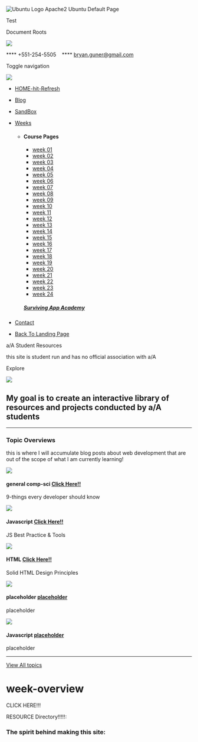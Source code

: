 <img src="/icons/ubuntu-logo.png" alt="Ubuntu Logo" class="floating_element" /> <span class="floating_element"> Apache2 Ubuntu Default Page </span>

Test

Document Roots

<img src="images/loader.gif" class="preloader" />

\*\*\*\* +551-254-5505    \*\*\*\* <a href="%20https://mail.google.com/mail/u/0/h/%20" class="btn">bryan.guner@gmail.com</a>

<a href="https://www.linkedin.com/in/bryan-guner-046199128/" class="linkedin" title="Linkedin"><em></em></a> <a href="https://github.com/bgoonz" class="github" title="github"><em></em></a> <a href="https://www.pinterest.com/bryanguner" class="pinterest" title="Pinterest"><em></em></a>

<span class="sr-only">Toggle navigation</span> <span class="icon-bar"></span> <span class="icon-bar"></span> <span class="icon-bar"></span>

<a href="./other-pages/weeks/week-9/w9-projects/aa-times/index.html" class="navbar-brand"><img src="images/logo.png" /></a>

-   <a href="index.html" class="btn">HOME-hit-Refresh</a>
-   <a href="./blog.html" class="btn">Blog</a>
-   <a href="./../drawio-master/src/main/webapp/sandbox.html" class="btn">SandBox</a>
-   <a href="#" class="btn">Weeks <strong></strong></a>
    -   #### Course Pages

        -   [week 01](./other-pages/weeks/week-1.html)
        -   [week 02](./other-pages/weeks/week-2.html)
        -   [week 03](./other-pages/weeks/week-3.html)
        -   [week 04](./other-pages/weeks/week-4.html)
        -   [week 05](./other-pages/weeks/week-5.html)
        -   [week 06](./other-pages/weeks/week-6.html)
        -   [week 07](./other-pages/weeks/week-7.html)
        -   [week 08](./other-pages/weeks/week-8.html)
        -   [week 09](./other-pages/weeks/week-9.html)
        -   [week 10](./other-pages/weeks/week-10.html)
        -   [week 11](./other-pages/weeks/week-11.html)
        -   [week 12](./other-pages/weeks/week-12.html)
        -   [week 13](./other-pages/weeks/week-13.html)
        -   [week 14](./other-pages/weeks/week-14.html)
        -   [week 15](./other-pages/weeks/week-15.html)
        -   [week 16](./other-pages/weeks/week-16.html)
        -   [week 17](./other-pages/weeks/week-17.html)
        -   [week 18](./other-pages/weeks/week-18.html)
        -   [week 19](./other-pages/weeks/week-19.html)
        -   [week 20](./other-pages/weeks/week-20.html)
        -   [week 21](./other-pages/weeks/week-21.html)
        -   [week 22](./other-pages/weeks/week-22.html)
        -   [week 23](./other-pages/weeks/week-23.html)
        -   [week 24](./other-pages/weeks/week-24.html)

        <a href="#" class="btn"><em></em></a>

        ##### <a href="#" class="btn">Surviving App Academy</a>

-   <a href="page-contact.html" class="btn">Contact</a>
-   <a href="./../index.html" class="btn">Back To Landing Page</a>

a/A Student Resources

<span class="small">this site is student run and has no official association with a/A</span>

Explore

<img src="images/fullstack.PNG" class="img-responsive wow slideInLeft" />

My goal is to create an interactive library of resources and projects conducted by a/A students
-----------------------------------------------------------------------------------------------

------------------------------------------------------------------------

### Topic Overviews

this is where I will accumulate blog posts about web development that are out of the scope of what I am currently learning!

<img src="upload/matrix-250.gif" class="img-responsive" />

#### <span class="small">general comp-sci</span> <a href="./other-pages/blog-posts/9-thigs-you-should-know-about/What%20every%20computer%20science%20major%20should%20know.html" class="btn">Click Here!!</a>

9-things every developer should know

<img src="upload/best-prac-250.gif" class="img-responsive" />

<a href="#" class="btn"><em></em></a>

#### <span class="small">Javascript</span> <a href="./other-pages/blog-posts/best-prac-extension-guide/js-tools-and-best-prac.html" class="btn">Click Here!!</a>

JS Best Practice & Tools

<img src="./other-pages/blog-posts/best-prac-extension-guide/Design-Principles/final-html.JPG" class="img-responsive" />

<a href="./../other-pages/blog-post" class="btn"><em></em></a>

#### <span class="small">HTML</span> <a href="./other-pages/blog-posts/best-prac-extension-guide/Design-Principles/HTML-Design-Principles.html" class="btn">Click Here!!</a>

Solid HTML Design Principles

<img src="upload/course_04.jpg" class="img-responsive" />

<a href="#" class="btn"><em></em></a>

#### <span class="small">placeholder</span> <a href="#" class="btn">placeholder</a>

placeholder

<img src="upload/course_01.jpg" class="img-responsive" />

<a href="#" class="btn"><em></em></a>

#### <span class="small">Javascript</span> <a href="#" class="btn">placeholder</a>

placeholder

------------------------------------------------------------------------

<a href="#" class="btn">View All topics</a>

week-overview
=============

CLICK HERE!!!

RESOURCE Directory!!!!!: <a href="https://www.dropbox.com/sh/0gd7qly5zaskh3d/AACTCwplGa-RnwtcDBb3cUdTa?dl=0" class="btn"></a>

### The spirit behind making this site:

<span id="myId"></span>
